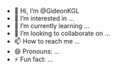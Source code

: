 - 👋 Hi, I’m @GideonKGL
- 👀 I’m interested in ...
- 🌱 I’m currently learning ...
- 💞️ I’m looking to collaborate on ...
- 📫 How to reach me ...
- 😄 Pronouns: ...
- ⚡ Fun fact: ...

<!---
GideonKGL/GideonKGL is a ✨ special ✨ repository because its `README.md` (this file) appears on your GitHub profile.
You can click the Preview link to take a look at your changes.
--->
